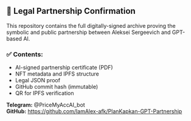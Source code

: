 ## 🧾 Legal Partnership Confirmation

This repository contains the full digitally-signed archive proving the symbolic and public partnership between Aleksei Sergeevich and GPT-based AI.

### ✅ Contents:
- AI-signed partnership certificate (PDF)
- NFT metadata and IPFS structure
- Legal JSON proof
- GitHub commit hash (immutable)
- QR for IPFS verification

**Telegram:** @PriceMyAccAI_bot  
**GitHub:** https://github.com/IamAlex-afk/PlanKapkan-GPT-Partnership
